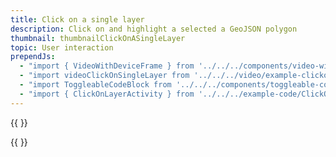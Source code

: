 ```yaml
---
title: Click on a single layer
description: Click on and highlight a selected a GeoJSON polygon
thumbnail: thumbnailClickOnASingleLayer
topic: User interaction
prependJs:
  - "import { VideoWithDeviceFrame } from '../../../components/video-with-device-frame'"
  - "import videoClickOnSingleLayer from '../../../video/example-clickonsinglelayer.mp4'"
  - "import ToggleableCodeBlock from '../../../components/toggleable-code-block'"
  - "import { ClickOnLayerActivity } from '../../../example-code/ClickOnLayerActivity.js'"
---
```


{{
  <VideoWithDeviceFrame 
    videoFile={videoClickOnSingleLayer}
    rotation="horizontal"
    device="pixel-2"
  />
}}

<!-- Any notes about this example would go here.  -->

{{
  <ToggleableCodeBlock 
    codeSnippet={ClickOnLayerActivity}
  />
}}
